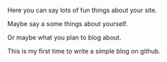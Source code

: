 Here you can say lots of fun things about your site.

Maybe say a some things about yourself.

Or maybe what you plan to blog about.

This is my first time to write a simple blog on github.
